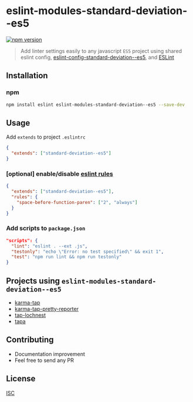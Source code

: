 # eslint-modules-standard-deviation--es5

[![npm version](https://badge.fury.io/js/eslint-modules-standard-deviation--es5.svg)](https://badge.fury.io/js/eslint-modules-standard-deviation--es5)

> Add linter settings easily to any javascript `ES5` project using shared eslint config, [eslint-config-standard-deviation--es5](https://github.com/bySabi/eslint-config-standard-deviation--es5), and [ESLint](http://eslint.org/)

## Installation

### npm

```bash
npm install eslint eslint-modules-standard-deviation--es5 --save-dev
```

## Usage
Add `extends` to project `.eslintrc`
```json
{
  "extends": ["standard-deviation--es5"]
}
```

### [optional] enable/disable [eslint rules](http://eslint.org/docs/rules/)
```json
{
  "extends": ["standard-deviation--es5"],
  "rules": {
    "space-before-function-paren": ["2", "always"]
  }
}
```

### Add scripts to `package.json`
```json
"scripts": {
  "lint": "eslint . --ext .js",
  "testonly": "echo \"Error: no test specified\" && exit 1",
  "test": "npm run lint && npm run testonly"
}
```

## Projects using `eslint-modules-standard-deviation--es5`
* [karma-tap](https://github.com/bySabi/karma-tap)
* [karma-tap-pretty-reporter](https://github.com/bySabi/karma-tap-pretty-reporter)
* [tap-lochnest](https://github.com/bySabi/tap-lochnest)
* [tapa](https://github.com/bySabi/tapa)

## Contributing

* Documentation improvement
* Feel free to send any PR

## License

[ISC][isc-license]

[isc-license]:./LICENSE
